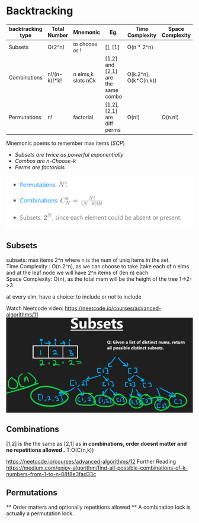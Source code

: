 # Backtracking

| backtracking type  | Total Number    | Mnemonic           | Eg.                                | Time Complexity       | Space Complexity |
| -------------------| --------------- |--------------------|------------------------------------|-----------------------|------------------- 
| Subsets            | O(2^n)          | to choose or !     | [], [1]                            | O(n * 2^n)            |                  |
| Combinations       | n!/(n-k)!*k!    | n elms,k slots nCk | [1,2] and [2,1] are the same combo | O(k.2^n), O(k*C(n,k)) |                  |
| Permutations       | n!              | factorial          | [1,2],[2,1] are diff perms         | O(n!)                 | O(n.n!)          |

Mnemonic poems to remember max items (*SCP*)
- *Subsets are twice as powerful exponentially*
- *Combos are n-Choose-k*
- *Perms are factorials*

![formula](https://github.com/trohit/leetcode/blob/main/images/backtracking.PNG)

## Subsets
subsets: max items 2^n where n is the num of uniq items in the set.\
Time Complexity : O(n.2^n), as we can choose to take |take each of n elms and at the leaf node we will have 2^n items of (len n) each\
Space Complexity: O(n), as the total mem will be the height of the tree 1->2->3

at every elm, have a choice: to include or not to include

Watch Neetcode video: https://neetcode.io/courses/advanced-algorithms/11
[![Watch the subsets video](https://github.com/trohit/leetcode/blob/main/images/subsets.PNG)](https://neetcode.io/courses/advanced-algorithms/11)

## Combinations
[1,2] is the the same as [2,1] as **in combinations, order doesnt matter and no repetitions allowed .**
T:O(C(n,k))

https://neetcode.io/courses/advanced-algorithms/12
Further Reading
https://medium.com/enjoy-algorithm/find-all-possible-combinations-of-k-numbers-from-1-to-n-88f8e3fad33c

## Permutations
** Order matters and optionally repetitions allowed **
A combination lock is actually a permutation lock.
